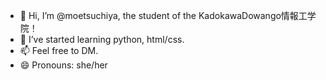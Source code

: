 - 👋 Hi, I’m @moetsuchiya, the student of the KadokawaDowango情報工学院！
- 🌱 I’ve started learning python, html/css.
- 📫 Feel free to DM.
- 😄 Pronouns: she/her

<!---
moetsuchiya/moetsuchiya is a ✨ special ✨ repository because its `README.md` (this file) appears on your GitHub profile.
You can click the Preview link to take a look at your changes.
--->
